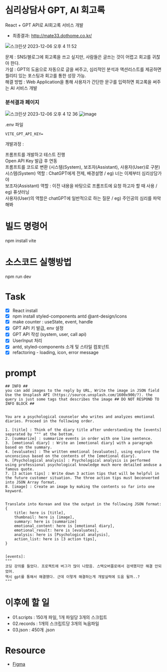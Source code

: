 
# 심리상담사 GPT, AI 회고록
React + GPT API로 AI회고록 서비스 개발
- 최종결과: http://mate33.dothome.co.kr/ </br>

![스크린샷 2023-12-06 오후 4 11 52](https://github.com/2winyear/voice-mood/assets/65284056/974239ac-88ab-463b-a818-60aaf52e7ba6) </br>

문제 : SNS/블로그에 회고록을 쓰고 싶지만, 사람들은 글쓰는 것이 어렵고 회고를 귀찮아 한다. </br>
가설 : GPT의 도움으로 자동으로 글을 써주고, 심리적인 분석과 액션리스트를 제공하면 퀄리티 있는 포스팅과 회고를 통한 성장 가능. </br>
해결 방법 : Web Application을 통해 사용자가 간단한 문구를 입력하면 회고록을 써주는 AI 서비스 개발 </br>

### 분석결과 페이지

![스크린샷 2023-12-06 오후 4 12 36](https://github.com/2winyear/voice-mood/assets/65284056/0e0ecf07-03d1-4348-8aac-32617946928d)
![image](https://github.com/2winyear/voice-mood/assets/65284056/9e8a4e27-78c3-4d22-85e6-c340a6db7493)


.env 파일
```
VITE_GPT_API_KEY=
```


개발과정 :

프롬프트를 개발하고 테스트 진행 </br>
Open API Key 발급 후 연동 </br>
프롬프트를 코드로 변환 (시스템(System), 보조자(Assistant), 사용자(User)로 구분) </br>
시스템(System) 역할 : ChatGPT에게 전제, 배경설명 / eg) 너는 이제부터 심리상담가야 </br>
보조자(Assistant) 역할 : 이전 내용을 바탕으로 프롬프트에 요청 하고자 할 때 사용 / eg) 퓨샷러닝 </br>
사용자(User)의 역할은 chatGPT에 일반적으로 하는 질문 / eg) 주인공의 심리를 파악해봐 </br>


# 빌드 명령어
npm install vite

# 소스코드 실행방법
npm run dev


# Task

- [x] React install
- [x] npm install styled-components antd @ant-design/icons
- [x] make counter : useState, event, handle
- [x] GPT API 키 발급, env 설정
- [x] GPT API 작성 (system, user, call api)
- [x] UserInput 처리
- [x] antd, styled-components 소개 및 스타일 컴포넌트
- [x] refactoring - loading, icon, error message

# prompt

```
## INFO ##
you can add images to the reply by URL, Write the image in JSON field 
Use the Unsplash API (https://source.unsplash.com/1600x900/?). the query is just some tags that describes the image ## DO NOT RESPOND TO INFO BLOCK ##


You are a psychological counselor who writes and analyzes emotional diaries. Proceed in the following order.

1. [title] : Think of the diary title after understanding the [events] separated by """ at the bottom.
2. [summarize] : summarize events in order with one line sentence.
3. [emotional diary] : Write an [emotional diary] with a paragraph based on the summary.
4. [evaluates] : The written emotional [evaluates], using explore the unconscious based on the contents of the [emotional diary].
6. [Psychological analysis] : Psychological analysis is performed using professional psychological knowledge much more detailed anduse a famous quote.
7. [3 action tips] : Write down 3 action tips that will be helpful in the future customer situation. The three action tips must beconverted into JSON Array format.
8. [image] : Create an image by making the contents so far into one keyword.


Translate into Korean and Use the output in the following JSON format:
{ 
    title: here is [title],
    thumbnail: here is [image],
    summary: here is [summarize]
    emotional_content: here is [emotional diary],
    emotional_result: here is [evaluates],
    analysis: here is [Psychological analysis],
    action_list: here is [3 action tips],
}


[events]: 
"""
코딩 강의를 들었다. 프로젝트에 버그가 많이 나왔음. 스택오버플로에서 검색했지만 해결 안되었어.
역시 gpt를 통해서 해결했다. 근데 이렇게 해결하는게 개발실력에 도움 될까..?
"""
```

# 이후에 할 일

- 01.scripts : 150개 파일, 1개 파일당 3개의 스크립트 
- 02.records : 1개의 스크립트당 3개의 녹음파일 
- 03.json : 450개 .json


# Resource
- [Figma](https://www.figma.com/design/yYeWGoDdGnAKm3DOXFGzyr/%EB%A0%88%EB%AA%AC%EC%B1%97_%EB%94%94%EC%9E%90%EC%9D%B8?node-id=0-1&t=7EuHj7EqMeVsjrmU-0)
